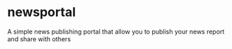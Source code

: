 # newsportal
A simple news publishing portal that allow you to publish your news report and share with others
